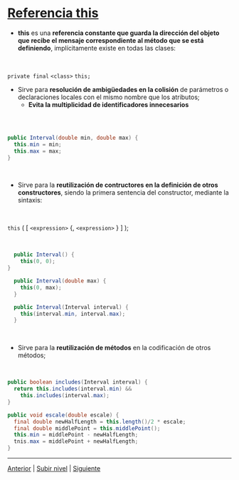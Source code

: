 # [Referencia this](./README.md)


 
* **this** es una **referencia constante que guarda la dirección del objeto que recibe el mensaje correspondiente al método que se está definiendo**, implícitamente existe en todas las clases:

<br>

  `private final` `<class>` `this;`





* Sirve para **resolución de ambigüedades en la colisión** de parámetros o declaraciones locales con el mismo nombre que los atributos;
  * **Evita la multiplicidad de identificadores innecesarios**

 <br>

```java

public Interval(double min, double max) {
  this.min = min;
  this.max = max;
}
```
<br>

* Sirve para la **reutilización de contructores en la definición de otros constructores**, siendo la primera sentencia del constructor, mediante la sintaxis:

<br>

  `this` ( [ `<expression>` {, `<expression>` } ] );

<br>

```java
  public Interval() {
    this(0, 0);
}

  public Interval(double max) {
    this(0, max);
  }

  public Interval(Interval interval) {
    this(interval.min, interval.max);
  }
```
<br>

* Sirve para la **reutilización de métodos** en la codificación de otros métodos;

<br>

```java
public boolean includes(Interval interval) {
  return this.includes(interval.min) &&
    this.includes(interval.max);
}

public void escale(double escale) {
  final double newHalfLength = this.length()/2 * escale;
  final double middlePoint = this.middlePoint();
  this.min = middlePoint - newHalfLength;
  tnis.max = middlePoint + newHalfLength;
}
```
---

[Anterior](../u3Definicióndemetodos/README.md) | [Subir nivel](../README.md) | [Siguiente](../u5privateMethods/README.md)
